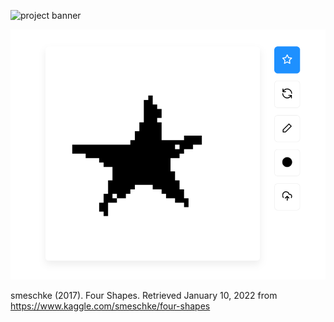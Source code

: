 ![project banner](https://banner.natmfat.com/api/banner?title=shape-classifier&description=A%20random%20forest%20classifier%20applied%20to%20shapes&stack=python,scikitlearn,html5,css3,javascript)

![final product](preview.png)

smeschke (2017). Four Shapes. Retrieved January 10, 2022 from https://www.kaggle.com/smeschke/four-shapes
